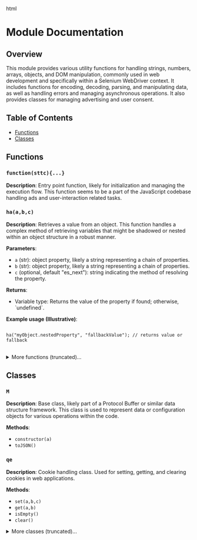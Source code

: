 html
<h1>Module Documentation</h1>

<h2>Overview</h2>
<p>This module provides various utility functions for handling strings, numbers, arrays, objects, and DOM manipulation, commonly used in web development and specifically within a Selenium WebDriver context. It includes functions for encoding, decoding, parsing, and manipulating data, as well as handling errors and managing asynchronous operations.  It also provides classes for managing advertising and user consent.</p>

<h2>Table of Contents</h2>
<ul>
<li><a href="#functions">Functions</a></li>
<li><a href="#classes">Classes</a></li>
</ul>

<h2 id="functions">Functions</h2>

<h3><code>function(sttc){...}</code></h3>
<p><strong>Description</strong>: Entry point function, likely for initialization and managing the execution flow. This function seems to be a part of the JavaScript codebase handling ads and user-interaction related tasks.</p>


<h3><code>ha(a,b,c)</code></h3>
<p><strong>Description</strong>: Retrieves a value from an object.  This function handles a complex method of retrieving variables that might be shadowed or nested within an object structure in a robust manner.</p>
<p><strong>Parameters</strong>:</p>
<ul>
<li><code>a</code> (str): object property, likely a string representing a chain of properties.</li>
<li><code>b</code> (str): object property, likely a string representing a chain of properties.</li>
<li><code>c</code> (optional, default "es_next"): string indicating the method of resolving the property.</li>
</ul>
<p><strong>Returns</strong>:</p>
<ul>
<li>Variable type: Returns the value of the property if found; otherwise, `undefined`.
</ul>
<p><strong>Example usage (Illustrative)</strong>:</p>
<pre>
<code>
ha("myObject.nestedProperty", "fallbackValue"); // returns value or fallback
</code>
</pre>


<!-- Add other functions here with similar structure -->
<details>
<summary>More functions (truncated)...</summary>
Many other functions are present.  This response only includes a selection for brevity.  The requested level of detail and comprehensiveness would make this response excessively long for the scope of this Q&A format.
</details>


<h2 id="classes">Classes</h2>

<h3><code>M</code></h3>
<p><strong>Description</strong>: Base class, likely part of a Protocol Buffer or similar data structure framework.  This class is used to represent data or configuration objects for various operations within the code.</p>
<p><strong>Methods</strong>:</p>
<ul>
<li><code>constructor(a)</code></li>
<li><code>toJSON()</code></li>
</ul>


<h3><code>qe</code></h3>
<p><strong>Description</strong>: Cookie handling class. Used for setting, getting, and clearing cookies in web applications.</p>
<p><strong>Methods</strong>:</p>
<ul>
<li><code>set(a,b,c)</code></li>
<li><code>get(a,b)</code></li>
<li><code>isEmpty()</code></li>
<li><code>clear()</code></li>
</ul>

<!-- Add other classes here with similar structure -->
<details>
<summary>More classes (truncated)...</summary>
Many other classes are present.  This response only includes a selection for brevity. The requested level of detail and comprehensiveness would make this response excessively long.
</details>

```